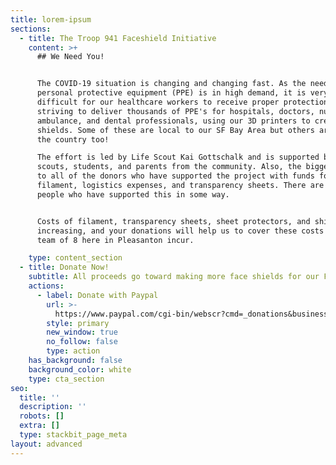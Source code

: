 ```yaml
---
title: lorem-ipsum
sections:
  - title: The Troop 941 Faceshield Initiative
    content: >+
      ## We Need You!


      The COVID-19 situation is changing and changing fast. As the need for
      personal protective equipment (PPE) is in high demand, it is very
      difficult for our healthcare workers to receive proper protection. We are
      striving to deliver thousands of PPE's for hospitals, doctors, nurses,
      ambulance, and dental professionals, using our 3D printers to create face
      shields. Some of these are local to our SF Bay Area but others are around
      the country too!

      The effort is led by Life Scout Kai Gottschalk and is supported by fellow
      scouts, students, and parents from the community. Also, the biggest thanks
      to all of the donors who have supported the project with funds for
      filament, logistics expenses, and transparency sheets. There are over 50
      people who have supported this in some way.


      Costs of filament, transparency sheets, sheet protectors, and shipping are
      increasing, and your donations will help us to cover these costs that our
      team of 8 here in Pleasanton incur.

    type: content_section
  - title: Donate Now!
    subtitle: All proceeds go toward making more face shields for our First Responders!
    actions:
      - label: Donate with Paypal
        url: >-
          https://www.paypal.com/cgi-bin/webscr?cmd=_donations&business=treasurer%40troop941.org&currency_code=USD
        style: primary
        new_window: true
        no_follow: false
        type: action
    has_background: false
    background_color: white
    type: cta_section
seo:
  title: ''
  description: ''
  robots: []
  extra: []
  type: stackbit_page_meta
layout: advanced
---
```

